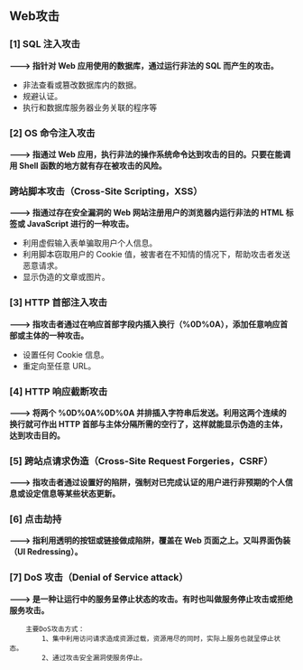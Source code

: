 ## Web攻击

### [1] SQL 注入攻击
**---> 指针对 Web 应用使用的数据库，通过运行非法的 SQL 而产生的攻击。**
- 非法查看或篡改数据库内的数据。
- 规避认证。
- 执行和数据库服务器业务关联的程序等
  
### [2] OS 命令注入攻击
**---> 指通过 Web 应用，执行非法的操作系统命令达到攻击的目的。只要在能调用 Shell 函数的地方就有存在被攻击的风险。**

### 跨站脚本攻击（Cross-Site Scripting，XSS）
**---> 指通过存在安全漏洞的 Web 网站注册用户的浏览器内运行非法的 HTML 标签或 JavaScript 进行的一种攻击。**
- 利用虚假输入表单骗取用户个人信息。
- 利用脚本窃取用户的 Cookie 值，被害者在不知情的情况下，帮助攻击者发送恶意请求。
- 显示伪造的文章或图片。
  
### [3] HTTP 首部注入攻击
**---> 指攻击者通过在响应首部字段内插入换行（%0D%0A），添加任意响应首部或主体的一种攻击。**
- 设置任何 Cookie 信息。
- 重定向至任意 URL。
  
### [4] HTTP 响应截断攻击
**---> 将两个 %0D%0A%0D%0A 并排插入字符串后发送。利用这两个连续的换行就可作出 HTTP 首部与主体分隔所需的空行了，这样就能显示伪造的主体，达到攻击目的。**

### [5] 跨站点请求伪造（Cross-Site Request Forgeries，CSRF）
**---> 指攻击者通过设置好的陷阱，强制对已完成认证的用户进行非预期的个人信息或设定信息等某些状态更新。**

### [6] 点击劫持
**---> 指利用透明的按钮或链接做成陷阱，覆盖在 Web 页面之上。又叫界面伪装（UI Redressing）。**

### [7] DoS 攻击（Denial of Service attack）
**---> 是一种让运行中的服务呈停止状态的攻击。有时也叫做服务停止攻击或拒绝服务攻击。**
```
    主要DoS攻击方式：
        1、集中利用访问请求造成资源过载，资源用尽的同时，实际上服务也就呈停止状态。
        2、通过攻击安全漏洞使服务停止。
```